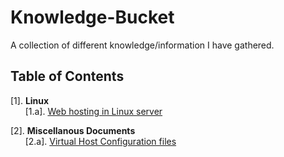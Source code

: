 # Knowledge-Bucket
A collection of different knowledge/information I have gathered.

## Table of Contents

[1]. <b> Linux </b><br>
&nbsp; &nbsp; &nbsp; [1.a]. [Web hosting in Linux server](https://github.com/SudeshnaBora/Knowledge-Bucket/blob/main/Linux/WebsiteHosting.md)
    
[2]. <b> Miscellanous Documents </b><br>
&nbsp; &nbsp; &nbsp; [2.a]. [Virtual Host Configuration files](https://github.com/SudeshnaBora/Knowledge-Bucket/blob/main/docs/VirtualHost.conf)

